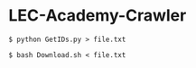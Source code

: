 LEC-Academy-Crawler
===================

``$ python GetIDs.py > file.txt``

``$ bash Download.sh < file.txt``
